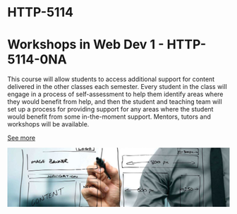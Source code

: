 # HTTP-5114
# Workshops in Web Dev 1 - HTTP-5114-0NA

This course will allow students to access additional support for content delivered in the other classes each semester. Every student in the class will engage in a process of self-assessment to help them identify areas where they would benefit from help, and then the student and teaching team will set up a process for providing support for any areas where the student would benefit from some in-the-moment support. Mentors, tutors and workshops will be available.

[See more](https://www.humber.ca/course.html?code=HTTP%205114)

![img](web-development-certificate.jpg)